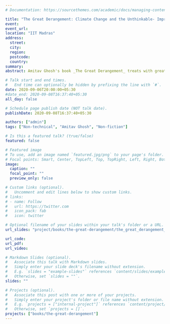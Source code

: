 ```yaml
---
# Documentation: https://sourcethemes.com/academic/docs/managing-content/

title: "The Great Derangement: Climate Change and the Unthinkable- Impressions"
event:
event_url:
location: "IIT Madras"
address:
  street:
  city:
  region:
  postcode:
  country:
summary:
abstract: Amitav Ghosh's book _The Great Derangement_ treats with great literary fervour the pressing issue of climate change. Analyzed through the lens of art and literature, climate change is presented as an elusive problem that fails to find representation in "serious" fiction. Further, the book also acknowledges the centrality of Asia to the discussions surrounding climate justice and a fossil fuel based economy especially in the light of the colonial pasts of some of the most populous nations in the world. Amitav Ghosh also delves into the intricacies of the politics of climate change- the considerations, the challenges and the results. This talk provides a brief overview of some of the key ideas presented in the book.

# Talk start and end times.
#   End time can optionally be hidden by prefixing the line with `#`.
date: 2020-09-06T20:00:00+05:30
#date_end: 2020-09-08T16:37:40+05:30
all_day: false

# Schedule page publish date (NOT talk date).
publishDate: 2020-09-08T16:37:40+05:30

authors: ["admin"]
tags: ["Non-technical", "Amitav Ghosh", "Non-fiction"]

# Is this a featured talk? (true/false)
featured: false

# Featured image
# To use, add an image named `featured.jpg/png` to your page's folder. 
# Focal points: Smart, Center, TopLeft, Top, TopRight, Left, Right, BottomLeft, Bottom, BottomRight.
image:
  caption: ""
  focal_point: ""
  preview_only: false

# Custom links (optional).
#   Uncomment and edit lines below to show custom links.
# links:
# - name: Follow
#   url: https://twitter.com
#   icon_pack: fab
#   icon: twitter

# Optional filename of your slides within your talk's folder or a URL.
url_slides: "project/books/the-great-derangement/the_great_derangement_impressions.pdf"

url_code:
url_pdf:
url_video:

# Markdown Slides (optional).
#   Associate this talk with Markdown slides.
#   Simply enter your slide deck's filename without extension.
#   E.g. `slides = "example-slides"` references `content/slides/example-slides.md`.
#   Otherwise, set `slides = ""`.
slides: ""

# Projects (optional).
#   Associate this post with one or more of your projects.
#   Simply enter your project's folder or file name without extension.
#   E.g. `projects = ["internal-project"]` references `content/project/deep-learning/index.md`.
#   Otherwise, set `projects = []`.
projects: ["books/the-great-derangement"]
---
```

